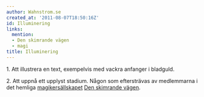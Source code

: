 ```yaml
---
author: Wahnstrom.se
created_at: '2011-08-07T18:50:16Z'
id: Illuminering
links:
  mention:
  - Den skimrande vägen
  - magi
title: Illuminering
---
```


1\. Att illustrera en text, exempelvis med vackra anfanger i bladguld.

2\. Att uppnå ett upplyst stadium. Någon som eftersträvas av medlemmarna i det hemliga
[magikersällskapet][] [Den skimrande vägen].

  [magikersällskapet]: magi
  [Den skimrande vägen]: Den_skimrande_vägen